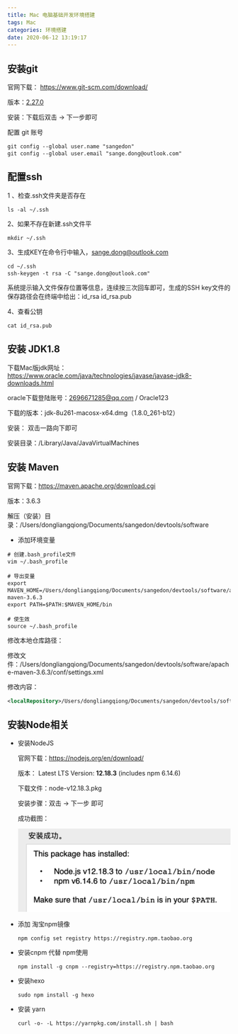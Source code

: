 ```yaml
---
title: Mac 电脑基础开发环境搭建
tags: Mac
categories: 环境搭建
date: 2020-06-12 13:19:17
---
```


<!-- more -->

## 安装git

官网下载： https://www.git-scm.com/download/

版本：[2.27.0](https://sourceforge.net/projects/git-osx-installer/files/git-2.27.0-intel-universal-mavericks.dmg/download?use_mirror=autoselect)

安装：下载后双击 -> 下一步即可

配置 git 账号

```shell
git config --global user.name "sangedon"
git config --global user.email "sange.dong@outlook.com"
```



## 配置ssh

1 、检查.ssh文件夹是否存在

```shell
ls -al ~/.ssh
```

2、如果不存在新建.ssh文件平

```shell
mkdir ~/.ssh
```

3、生成KEY在命令行中输入，sange.dong@outlook.com

```shell
cd ~/.ssh
ssh-keygen -t rsa -C "sange.dong@outlook.com"
```

系统提示输入文件保存位置等信息，连续按三次回车即可，生成的SSH key文件的保存路径会在终端中给出：id_rsa      id_rsa.pub

4、查看公钥

```shell
cat id_rsa.pub
```



## 安装 JDK1.8

下载Mac版jdk网址：https://www.oracle.com/java/technologies/javase/javase-jdk8-downloads.html

oracle下载登陆账号：2696671285@qq.com / Oracle123

下载的版本：jdk-8u261-macosx-x64.dmg（1.8.0_261-b12）

安装： 双击一路向下即可

安装目录：/Library/Java/JavaVirtualMachines



## 安装 Maven

官网下载：https://maven.apache.org/download.cgi

版本：3.6.3

解压（安装）目录：/Users/dongliangqiong/Documents/sangedon/devtools/software

- 添加环境变量

```shell
# 创建.bash_profile文件
vim ~/.bash_profile

# 导出变量
export MAVEN_HOME=/Users/dongliangqiong/Documents/sangedon/devtools/software/apache-maven-3.6.3
export PATH=$PATH:$MAVEN_HOME/bin

# 使生效
source ~/.bash_profile
```

修改本地仓库路径：

修改文件：/Users/dongliangqiong/Documents/sangedon/devtools/software/apache-maven-3.6.3/conf/settings.xml 

修改内容：

```xml
<localRepository>/Users/dongliangqiong/Documents/sangedon/devtools/software/maven-repo</localRepository>
```



## 安装Node相关

- 安装NodeJS

  官网下载：https://nodejs.org/en/download/

  版本： Latest LTS Version: **12.18.3** (includes npm 6.14.6)

  下载文件：node-v12.18.3.pkg

  安装步骤：双击 -> 下一步 即可

  成功截图：

  ![image-20200808111650459](Mac-电脑基础开发环境搭建/image-20200808111650459.png)



- 添加 淘宝npm镜像

  ```shell
  npm config set registry https://registry.npm.taobao.org
  ```

- 安装cnpm 代替 npm使用

  ```shell
  npm install -g cnpm --registry=https://registry.npm.taobao.org
  ```


- 安装hexo

  ```shell
  sudo npm install -g hexo
  ```

- 安装 yarn

  ```shell
  curl -o- -L https://yarnpkg.com/install.sh | bash
  ```

  

